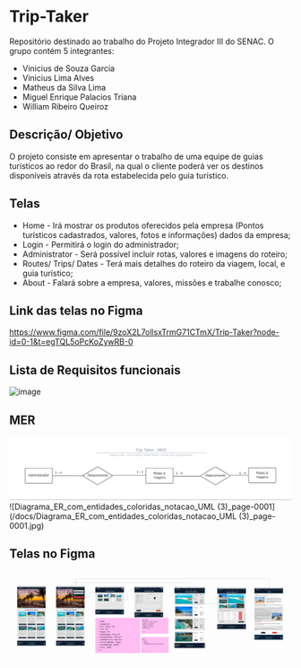 # Trip-Taker
Repositório destinado ao trabalho do Projeto Integrador III do SENAC. O grupo contém 5 integrantes: 

- Vinicius de Souza Garcia
- Vinicius Lima Alves
- Matheus da Silva Lima
- Miguel Enrique Palacios Triana
- William Ribeiro Queiroz

## Descrição/ Objetivo
O projeto consiste em apresentar o trabalho de uma equipe de guias turísticos ao redor do Brasil, na qual o cliente poderá ver os destinos disponíveis através da rota estabelecida pelo guia turístico.

## Telas
- Home - Irá mostrar os produtos oferecidos pela empresa (Pontos turísticos cadastrados, valores, fotos e informações) dados da empresa; 
- Login - Permitirá o login do administrador;
- Administrator - Será possível incluir rotas, valores e imagens do roteiro;
- Routes/ Trips/ Dates - Terá mais detalhes do roteiro da viagem, local, e guia turístico;
- About - Falará sobre a empresa, valores, missões e trabalhe conosco;

## Link das telas no Figma
https://www.figma.com/file/9zoX2L7ollsxTrmG71CTmX/Trip-Taker?node-id=0-1&t=egTQL5oPcKoZywRB-0

## Lista de Requisitos funcionais
![image](/docs/image.png)

## MER
![MER_-_Trip_Taker](/docs/MER_-_Trip_Taker.png)
![Diagrama_ER_com_entidades_coloridas_notacao_UML (3)_page-0001](/docs/Diagrama_ER_com_entidades_coloridas_notacao_UML (3)_page-0001.jpg)

## Telas no Figma
![triptaker-figma](/docs/triptaker-figma.png)
